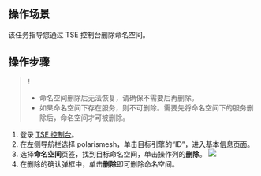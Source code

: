  ## 操作场景

该任务指导您通过 TSE 控制台删除命名空间。


## 操作步骤

>!
>- 命名空间删除后无法恢复，请确保不需要后再删除。
>- 如果命名空间下存在服务，则不可删除。需要先将命名空间下的服务删除后，命名空间才可被删除。


1. 登录 [TSE 控制台](https://console.cloud.tencent.com/tse)。
2. 在左侧导航栏选择 polarismesh，单击目标引擎的“ID”，进入基本信息页面。
3. 选择**命名空间**页签，找到目标命名空间，单击操作列的**删除**。
![](https://main.qcloudimg.com/raw/cb15721426c523968738970a48ab7c79.jpg)
3. 在删除的确认弹框中，单击**删除**即可删除命名空间。
